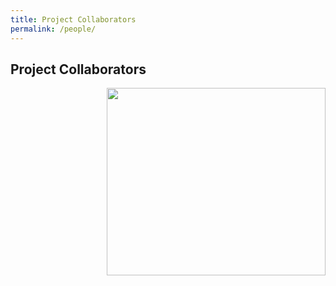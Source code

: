 ```yaml
---
title: Project Collaborators
permalink: /people/
---
```


## Project Collaborators


<div style= "float: right">
<img src="img/A_new_map_of_Scotland_with_the_roads_(8643653080) (1).jpg" width=350 height=300>
</div>
